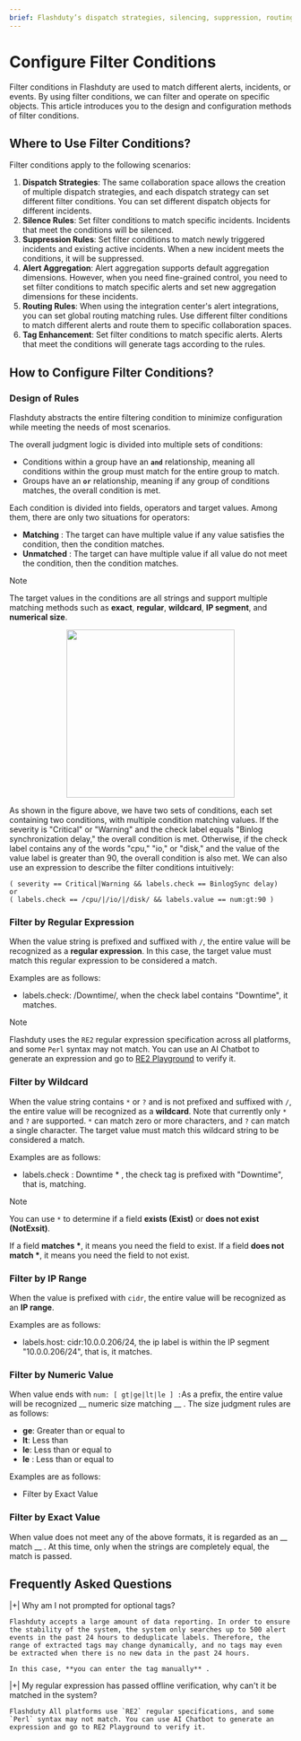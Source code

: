 ```yaml
---
brief: Flashduty’s dispatch strategies, silencing, suppression, routing, label enhancement, and other functions heavily use conditional matching to filter specific alerts or incidents. This article introduces how to configure these conditions
---
```


# Configure Filter Conditions

Filter conditions in Flashduty are used to match different alerts, incidents, or events. By using filter conditions, we can filter and operate on specific objects. This article introduces you to the design and configuration methods of filter conditions.

## Where to Use Filter Conditions?

Filter conditions apply to the following scenarios:

1. **Dispatch Strategies**: The same collaboration space allows the creation of multiple dispatch strategies, and each dispatch strategy can set different filter conditions. You can set different dispatch objects for different incidents.
2. **Silence Rules**: Set filter conditions to match specific incidents. Incidents that meet the conditions will be silenced.
3. **Suppression Rules**: Set filter conditions to match newly triggered incidents and existing active incidents. When a new incident meets the conditions, it will be suppressed.
4. **Alert Aggregation**: Alert aggregation supports default aggregation dimensions. However, when you need fine-grained control, you need to set filter conditions to match specific alerts and set new aggregation dimensions for these incidents.
5. **Routing Rules**: When using the integration center's alert integrations, you can set global routing matching rules. Use different filter conditions to match different alerts and route them to specific collaboration spaces.
6. **Tag Enhancement**: Set filter conditions to match specific alerts. Alerts that meet the conditions will generate tags according to the rules.

## How to Configure Filter Conditions?

### Design of Rules

Flashduty abstracts the entire filtering condition to minimize configuration while meeting the needs of most scenarios.

The overall judgment logic is divided into multiple sets of conditions:
- Conditions within a group have an **`and`** relationship, meaning all conditions within the group must match for the entire group to match.
- Groups have an **`or`** relationship, meaning if any group of conditions matches, the overall condition is met.

Each condition is divided into fields, operators and target values. Among them, there are only two situations for operators:
- **Matching** : The target can have multiple value if any value satisfies the condition, then the condition matches.
- **Unmatched** : The target can have multiple value if all value do not meet the condition, then the condition matches.

> [!NOTE]
> The target values in the conditions are all strings and support multiple matching methods such as **exact**, **regular**, **wildcard**, **IP segment**, and **numerical size**.

<img src="https://fcimg.i18n.site/zh/flashduty/conf/how_to_filter/1.avif" style="display: block; margin: 0 auto;" height="300">

As shown in the figure above, we have two sets of conditions, each set containing two conditions, with multiple condition matching values. If the severity is "Critical" or "Warning" and the check label equals "Binlog synchronization delay," the overall condition is met. Otherwise, if the check label contains any of the words "cpu," "io," or "disk," and the value of the value label is greater than 90, the overall condition is also met. We can also use an expression to describe the filter conditions intuitively:

```i18n
( severity == Critical|Warning && labels.check == BinlogSync delay)
or
( labels.check == /cpu/|/io/|/disk/ && labels.value == num:gt:90 )
```

### Filter by Regular Expression

When the value string is prefixed and suffixed with `/`, the entire value will be recognized as a __regular expression__. In this case, the target value must match this regular expression to be considered a match.

Examples are as follows:
- labels.check: /Downtime/, when the check label contains "Downtime", it matches.

> [!NOTE]
> Flashduty uses the `RE2` regular expression specification across all platforms, and some `Perl` syntax may not match. You can use an AI Chatbot to generate an expression and go to [RE2 Playground](https://re2js.leopard.in.ua/) to verify it.

### Filter by Wildcard

When the value string contains `*` or `?` and is not prefixed and suffixed with `/`, the entire value will be recognized as a __wildcard__. Note that currently only `*` and `?` are supported. `*` can match zero or more characters, and `?` can match a single character. The target value must match this wildcard string to be considered a match.

Examples are as follows:
- labels.check : Downtime * , the check tag is prefixed with "Downtime", that is, matching.

> [!NOTE]
> You can use `*` to determine if a field __exists (Exist)__ or __does not exist (NotExsit)__.
>
> If a field __matches *__, it means you need the field to exist. If a field __does not match *__, it means you need the field to not exist.

### Filter by IP Range

When the value is prefixed with `cidr`, the entire value will be recognized as an __IP range__.

Examples are as follows:
- labels.host: cidr:10.0.0.206/24, the ip label is within the IP segment "10.0.0.206/24", that is, it matches.

### Filter by Numeric Value

When value ends with ` num: [ gt|ge|lt|le ] : `As a prefix, the entire value will be recognized __ numeric size matching __ . The size judgment rules are as follows:
- **ge**: Greater than or equal to
- **lt**: Less than
- **le**: Less than or equal to
- **le** : Less than or equal to

Examples are as follows:
- Filter by Exact Value

### Filter by Exact Value

When value does not meet any of the above formats, it is regarded as an __ match __ . At this time, only when the strings are completely equal, the match is passed.

## Frequently Asked Questions

|+| Why am I not prompted for optional tags?

    Flashduty accepts a large amount of data reporting. In order to ensure the stability of the system, the system only searches up to 500 alert events in the past 24 hours to deduplicate labels. Therefore, the range of extracted tags may change dynamically, and no tags may even be extracted when there is no new data in the past 24 hours.

    In this case, **you can enter the tag manually** .

|+| My regular expression has passed offline verification, why can't it be matched in the system?

    Flashduty All platforms use `RE2` regular specifications, and some `Perl` syntax may not match. You can use AI Chatbot to generate an expression and go to RE2 Playground to verify it.